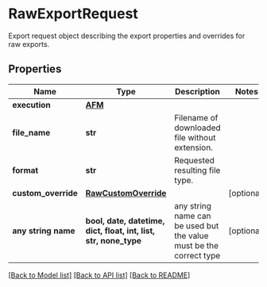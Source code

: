 # RawExportRequest

Export request object describing the export properties and overrides for raw exports.

## Properties
Name | Type | Description | Notes
------------ | ------------- | ------------- | -------------
**execution** | [**AFM**](AFM.md) |  | 
**file_name** | **str** | Filename of downloaded file without extension. | 
**format** | **str** | Requested resulting file type. | 
**custom_override** | [**RawCustomOverride**](RawCustomOverride.md) |  | [optional] 
**any string name** | **bool, date, datetime, dict, float, int, list, str, none_type** | any string name can be used but the value must be the correct type | [optional]

[[Back to Model list]](../README.md#documentation-for-models) [[Back to API list]](../README.md#documentation-for-api-endpoints) [[Back to README]](../README.md)


